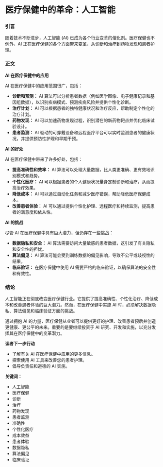 # 医疗保健中的革命：人工智能

### 引言

随着技术不断进步，人工智能 (AI) 已成为各个行业变革的催化剂。医疗保健也不例外，AI 正在医疗保健的各个方面带来变革，从诊断和治疗到药物发现和患者护理。

### 正文

**AI 在医疗保健中的应用**

AI 在医疗保健中的应用范围很广，包括：

- **诊断和预测：** AI 算法可以分析患者数据（例如医学图像、电子健康记录和基因组数据），以识别疾病模式、预测疾病风险并提供个性化诊断。
- **治疗计划：** AI 可以根据患者的独特健康状况和治疗反应，帮助制定个性化的治疗计划。
- **药物发现：** AI 可以加速药物发现过程，识别潜在的新药物靶点并优化临床试验设计。
- **患者监测：** AI 驱动的可穿戴设备和远程医疗平台可以实时监测患者的健康状况，并提供预防性护理和早期干预。

**AI 的好处**

AI 在医疗保健中带来了许多好处，包括：

- **提高准确性和效率：** AI 算法可以处理大量数据，比人类更准确、更有效地识别模式和趋势。
- **个性化医疗：** AI 可以根据患者的个人健康状况量身定制诊断和治疗，从而提高治疗效果。
- **降低成本：** AI 可以通过自动化任务和减少医疗错误，帮助降低医疗保健成本。
- **改善患者体验：** AI 可以通过提供个性化护理、远程医疗和持续监测，提高患者的满意度和依从性。

**AI 的挑战**

尽管 AI 在医疗保健中具有巨大潜力，但仍存在一些挑战：

- **数据隐私和安全：** AI 算法需要访问大量敏感的患者数据，这引发了有关隐私和安全性的担忧。
- **算法偏见：** AI 算法可能会受到训练数据的偏见影响，导致不公平或歧视性的结果。
- **临床验证：** 在医疗保健中使用 AI 需要严格的临床验证，以确保算法的安全性和有效性。

### 结论

人工智能正在彻底改变医疗保健行业。它提供了提高准确性、个性化治疗、降低成本和改善患者体验的巨大潜力。然而，在医疗保健中实施 AI 时，必须解决数据隐私、算法偏见和临床验证方面的挑战。

通过拥抱 AI 的力量，医疗保健从业者可以提供更好的护理、改善患者预后并创造更健康、更公平的未来。重要的是要继续投资于 AI 研究、开发和实施，以充分发挥其在医疗保健中的变革潜力。

**读者下一步行动**

- 了解有关 AI 在医疗保健中应用的更多信息。
- 探索使用 AI 工具来改善您的患者护理。
- 倡导负责任和道德的 AI 实施。

**关键词：**

* 人工智能
* 医疗保健
* 诊断
* 治疗
* 药物发现
* 患者监测
* 准确性
* 个性化医疗
* 成本效益
* 患者体验
* 数据隐私
* 算法偏见
* 临床验证
